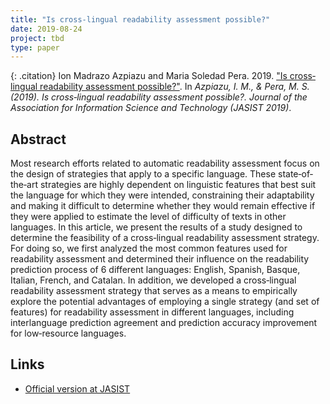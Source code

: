 ```yaml
---
title: "Is cross‐lingual readability assessment possible?"
date: 2019-08-24
project: tbd
type: paper
---
```


{: .citation}
Ion Madrazo Azpiazu and Maria Soledad Pera. 2019. ["Is cross‐lingual readability assessment possible?"](#). In <cite>Azpiazu, I. M., & Pera, M. S. (2019). Is cross‐lingual readability assessment possible?. Journal of the Association for Information Science and Technology (JASIST 2019)</cite>.

## Abstract

Most research efforts related to automatic readability assessment focus on the design of strategies that apply to a specific language. These state‐of‐the‐art strategies are highly dependent on linguistic features that best suit the language for which they were intended, constraining their adaptability and making it difficult to determine whether they would remain effective if they were applied to estimate the level of difficulty of texts in other languages. In this article, we present the results of a study designed to determine the feasibility of a cross‐lingual readability assessment strategy. For doing so, we first analyzed the most common features used for readability assessment and determined their influence on the readability prediction process of 6 different languages: English, Spanish, Basque, Italian, French, and Catalan. In addition, we developed a cross‐lingual readability assessment strategy that serves as a means to empirically explore the potential advantages of employing a single strategy (and set of features) for readability assessment in different languages, including interlanguage prediction agreement and prediction accuracy improvement for low‐resource languages.

## Links

* [Official version at JASIST](https://asistdl.onlinelibrary.wiley.com/doi/pdf/10.1002/asi.24293)
